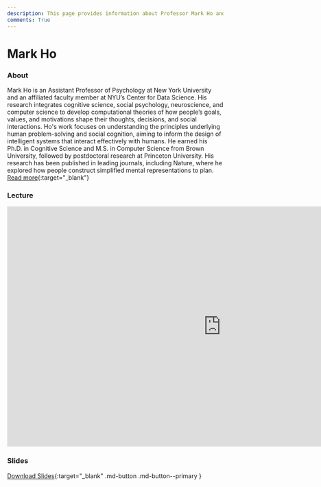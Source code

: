 ```yaml
---
description: This page provides information about Professor Mark Ho and details about his talk, including its recoding and slides.
comments: True
---
```


# Mark Ho

### About

Mark Ho is an Assistant Professor of Psychology at New York University and an affiliated faculty member at NYU’s Center for Data Science. His research integrates cognitive science, social psychology, neuroscience, and computer science to develop computational theories of how people’s goals, values, and motivations shape their thoughts, decisions, and social interactions. Ho's work focuses on understanding the principles underlying human problem-solving and social cognition, aiming to inform the design of intelligent systems that interact effectively with humans. He earned his Ph.D. in Cognitive Science and M.S. in Computer Science from Brown University, followed by postdoctoral research at Princeton University. His research has been published in leading journals, including Nature, where he explored how people construct simplified mental representations to plan. [Read more](https://markkho.github.io){:target="_blank"}

### Lecture

<iframe width="996" height="560" src="https://www.youtube.com/embed/pxh8thATY2k?;start=207" title="YouTube video player" frameborder="0" allow="accelerometer; autoplay; clipboard-write; encrypted-media; gyroscope; picture-in-picture; web-share" referrerpolicy="strict-origin-when-cross-origin" allowfullscreen></iframe>

### Slides

<object class="pdf" 
        data="/assets/guests/mark_ho.pdf"
        width="996"
        height="560">
</object>

[Download Slides](/assets/guests/mark_ho.pdf){:target="_blank" .md-button .md-button--primary }